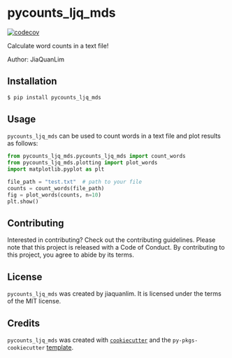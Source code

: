 # pycounts_ljq_mds

[![codecov](https://codecov.io/gh/JiaQuanLim/pycounts_ljq_mds/graph/badge.svg?token=4QD8O22FS6)](https://codecov.io/gh/JiaQuanLim/pycounts_ljq_mds)

Calculate word counts in a text file!

Author: JiaQuanLim

## Installation

```bash
$ pip install pycounts_ljq_mds
```

## Usage

`pycounts_ljq_mds` can be used to count words in a text file and plot results
as follows:

```python
from pycounts_ljq_mds.pycounts_ljq_mds import count_words
from pycounts_ljq_mds.plotting import plot_words
import matplotlib.pyplot as plt

file_path = "test.txt"  # path to your file
counts = count_words(file_path)
fig = plot_words(counts, n=10)
plt.show()
```

## Contributing

Interested in contributing? Check out the contributing guidelines. Please note that this project is released with a Code of Conduct. By contributing to this project, you agree to abide by its terms.

## License

`pycounts_ljq_mds` was created by jiaquanlim. It is licensed under the terms of the MIT license.

## Credits

`pycounts_ljq_mds` was created with [`cookiecutter`](https://cookiecutter.readthedocs.io/en/latest/) and the `py-pkgs-cookiecutter` [template](https://github.com/py-pkgs/py-pkgs-cookiecutter).
